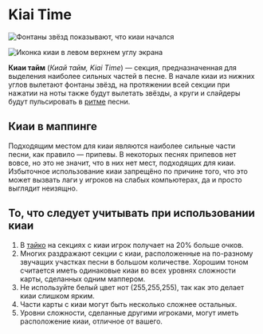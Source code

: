 Kiai Time
====================

![Фонтаны звёзд показывают, что киаи начался](img/Kiai_Time_test.jpg "Фонтаны звёзд показывают, что киаи начался")

![Иконка киаи в левом верхнем углу экрана](img/Kiai_Time_edit.jpg "Иконка киаи в левом верхнем углу экрана")

**Киаи тайм** (*Киай тайм, Kiai Time*) — секция, предназначенная для выделения наиболее сильных частей в песне. В начале киаи из нижних углов вылетают фонтаны звёзд, на протяжении всей секции при нажатии на ноты также будут вылетать звёзды, а круги и слайдеры будут пульсировать в [ритме](/wiki/Beatmap_Editor/Timing) песни.

Киаи в маппинге
---------------

Подходящим местом для киаи являются наиболее сильные части песни, как правило — припевы. В некоторых песнях припевов нет вовсе, но это не значит, что в них нет мест, подходящих для киаи. Избыточное использование киаи запрещёно по причине того, что это может вызвать лаги у игроков на слабых компьютерах, да и просто выглядит неизящно.

То, что следует учитывать при использовании киаи
------------------------------------------------

1.  В [тайко](/wiki/Game_Modes/osu!taiko) на секциях с киаи игрок получает на 20% больше очков.
2.  Многих раздражают секции с киаи, расположенные на по-разному звучащих участках песни в большом количестве. Хорошим тоном считается иметь одинаковые киаи во всех уровнях сложности карты, сделанных одним маппером.
3.  Не используйте белый цвет нот (255,255,255), так как это делает киаи слишком ярким.
4.  Части карты с киаи могут быть несколько сложнее остальных.
5.  Уровни сложности, сделанные другими игроками, могут иметь расположение киаи, отличное от вашего.
